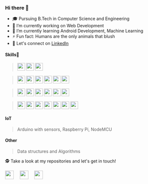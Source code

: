 ###  Hi there 👋
- 🎓 Pursuing B.Tech in Computer Science and Engineering
- 🔭 I’m currently working on Web Development 
- 🌱 I’m currently learning Android Development, Machine Learning
- ⚡ Fun fact: Humans are the only animals that blush
- 🎉 Let's connect on [LinkedIn](https://www.linkedin.com/in/jaygoyal96)

#### Skills🥇
> <p display="inline">
> <img src="https://img.shields.io/badge/python-F7DF1E.svg?&style=for-the-badge&logo=python&logoColor=white" height="25"/>
> <img src="https://img.shields.io/badge/Java-ED8B00?style=for-the-badge&logo=java&logoColor=white" height="25"/>
> <img src="https://img.shields.io/badge/C-00599C?style=for-the-badge&logo=c&logoColor=white" height="25"/>
  
> <img src="https://img.shields.io/badge/HTML5-E34F26?style=for-the-badge&logo=html5&logoColor=white" height="25"/>
> <img src="https://img.shields.io/badge/CSS3-1572B6?style=for-the-badge&logo=css3&logoColor=white" height="25"/>
> <img src="https://img.shields.io/badge/Bootstrap-563D7C?style=for-the-badge&logo=bootstrap&logoColor=white" height="25"/>
> <img src="https://img.shields.io/badge/JavaScript-323330?style=for-the-badge&logo=javascript&logoColor=F7DF1E" height="25"/>
> <img src="https://img.shields.io/badge/jQuery-0769AD?style=for-the-badge&logo=jquery&logoColor=white" height="25"/>
> <img src="https://img.shields.io/badge/React-20232A?style=for-the-badge&logo=react&logoColor=61DAFB" height="25"/>
  
> <img src="https://img.shields.io/badge/MongoDB-4EA94B?style=for-the-badge&logo=mongodb&logoColor=white" height="25"/>
> <img src="https://img.shields.io/badge/Express.js-000000?style=for-the-badge&logo=express&logoColor=white" height="25"/>
> <img src="https://img.shields.io/badge/Node.js-43853D?style=for-the-badge&logo=Node.js&logoColor=white" height="25"/>
> <img src="https://img.shields.io/badge/Flask-000000?style=for-the-badge&logo=flask&logoColor=white" height="25"/>
> <img src="https://img.shields.io/badge/Django-092E20?style=for-the-badge&logo=django&logoColor=green" height="25"/>
> <img src="https://img.shields.io/badge/MySQL-00000F?style=for-the-badge&logo=mysql&logoColor=white" height="25"/>
  
> <img src="https://img.shields.io/badge/VS%20Code-007ACC.svg?&style=for-the-badge&logo=visual-studio-code&logoColor=white" height="25"/>
>	<img src="https://img.shields.io/badge/linux-FB7A24.svg?&style=for-the-badge&logo=linux&logoColor=white" height="25"/>
> <img src="https://img.shields.io/badge/shell-8892BF.svg?&style=for-the-badge&logo=linux&logoColor=black" height="25"/>
> <img src="https://img.shields.io/badge/nginx-007ACC.svg?&style=for-the-badge&logo=nginx&logoColor=green" height="25"/>
>	<img src="https://img.shields.io/badge/apache-FB7A24.svg?&style=for-the-badge&logo=apache&logoColor=brown" height="25"/>
>	<img src="https://img.shields.io/badge/pycharm-black.svg?&style=for-the-badge&logo=pycharm&logoColor=white" height="25"/>
>	<img src="https://img.shields.io/badge/git-E84E31.svg?&style=for-the-badge&logo=git&logoColor=white" height="25"/></p>
#### IoT
> Arduino with sensors, Raspberry Pi, NodeMCU
#### Other
> Data structures and Algorithms

🕵 Take a look at my repositories and let's get in touch!
<br/><br/>
<a href="https://twitter.com/JayGoyal96" target="blank"><img align="center" src="https://cdn.jsdelivr.net/npm/simple-icons@3.0.1/icons/twitter.svg" height="28" width="28" /></a>&nbsp;&nbsp;&nbsp;&nbsp;
<a href="https://www.linkedin.com/in/jaygoyal96" target="blank"><img align="center" src="https://cdn.jsdelivr.net/npm/simple-icons@3.0.1/icons/linkedin.svg" height="28" width="28" /></a>&nbsp;&nbsp;&nbsp;&nbsp;
<a href="https://instagram.com/_jay96_" target="blank"><img align="center" src="https://cdn.jsdelivr.net/npm/simple-icons@3.0.1/icons/instagram.svg" height="28" width="28" /></a>&nbsp;&nbsp;&nbsp;&nbsp;
